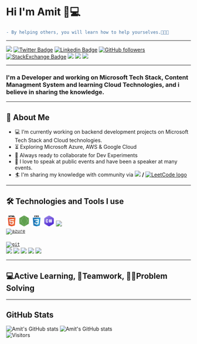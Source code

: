 # Hi I'm Amit 👋💻
```diff
- By helping others, you will learn how to help yourselves.🤝👨‍💻
```
---
<a title="Amit Kumar Linktree" href="https://linktr.ee/amitmnath" rel="me" target="_blank"><img height="20" src="https://img.shields.io/badge/linktree-254f1a?style=for-the-badge&logo=linktree&logoColor=white"></a>
[![Twitter Badge](https://img.shields.io/badge/amitmnath-%23000000.svg?logo=X&logoColor=white&link=http://twitter.com/amitmnath/)](http://twitter.com/amitmnath/) [![Linkedin Badge](https://img.shields.io/badge/-kumaramitkumar-blue?style=flat-square&logo=Linkedin&logoColor=white&link=https://www.linkedin.com/in/kumaramitkumar/)](https://www.linkedin.com/in/kumaramitkumar/) 
[![GitHub followers](https://img.shields.io/github/followers/AmitKumar-AK?label=Follow&style=social)](https://github.com/AmitKumar-AK/?tab=follow)
[![StackExchange Badge](https://img.shields.io/badge/-amitkumar-1E5397?style=flat&logo=stackexchange&logoColor=FFFFFF&link=https://sitecore.stackexchange.com/users/3035/amit-kumar)](https://sitecore.stackexchange.com/users/3035/amit-kumar)
<a title="Amit's Mastodon Profile" href="https://mas.to/@amitkumar" rel="me" target="_blank"><img height="20" src="https://img.shields.io/badge/-amitkumar-5D51E6?style=flat&labelColor1=E86733&logo=mastodon&logoColor=FFFFFF"></a>
<a title="Amit's YouTube Channel" href="https://www.youtube.com/@AmitKumar-Info" rel="me" target="_blank"><img height="20" src="https://img.shields.io/badge/-AmitKumar--Info-%23FF0000.svg?logo=YouTube&logoColor=white"></a>
<a title="Amit Kumar" href="https://bsky.app/profile/amitmnath.bsky.social" rel="me" target="_blank"><img height="20" src="https://img.shields.io/badge/amitmnath.bsky.social-0285FF?logo=bluesky&logoColor=fff"></a>


---

### I'm a Developer and working on Microsoft Tech Stack, Content Managment System and learning Cloud Technologies, and i believe in sharing the knowledge.
-------
## 🧐 About Me

- 💻 I’m currently working on backend development projects on Microsoft Tech Stack and Cloud technologies.
- ⏳ Exploring Microsoft Azure, AWS & Google Cloud
- 🚀 Always ready to collaborate for Dev Experiments
- 🌱 I love to speak at public events and have been a speaker at many events.
- 🏄‍ I'm sharing my knowledge with community via <a title="Amit's Blog" href="http://amitkumarmca04.blogspot.com/" target="_blank"><img height="20" src="https://img.shields.io/badge/-@amitkumarmca04-E86733?style=flat&labelColor=E86733&logo=blogger&logoColor=white&link=http://amitkumarmca04.blogspot.com/"></a> **/** <a title="Enlighten with Amit" href="https://enlightenwithamit.hashnode.dev" target="_blank"><img src="https://img.shields.io/static/v1?label=Hashnode&message=Enlighten with Amit&style=flat-square&logo=hashnode&color=blue" alt="LeetCode logo" /></a>

-------
## 🛠️ Technologies and Tools I use
<code><a title="HTML 5" href="https://www.w3.org/html/" target="_blank"><img height="30" src="https://raw.githubusercontent.com/devicons/devicon/master/icons/html5/html5-original-wordmark.svg"></a></code>
<code><a title="JavaScript" href="https://developer.mozilla.org/en-US/docs/Web/JavaScript" target="_blank"><img height="30" src="https://raw.githubusercontent.com/devicons/devicon/master/icons/nodejs/nodejs-plain.svg"></a></code>
<code><a title="Cascading Style Sheets" href="https://www.w3.org/Style/CSS/Overview.en.html" target="_blank"><img height="30" src="https://raw.githubusercontent.com/devicons/devicon/master/icons/css3/css3-original-wordmark.svg"></a></code>
<code><a title="C# language" href="https://docs.microsoft.com/en-us/dotnet/csharp/tour-of-csharp/" target="_blank"><img height="30" src="https://raw.githubusercontent.com/github/explore/80688e429a7d4ef2fca1e82350fe8e3517d3494d/topics/csharp/csharp.png"></a></code>
<code><a title="Microsoft .NET" href="https://dotnet.microsoft.com/" target="_blank"><img height="30" src="https://icon-library.com/images/vb-net-icon/vb-net-icon-1.jpg"></a></code>
<code><a title="Azure" href="https://azure.microsoft.com/en-us/" target="_blank"> <img src="https://www.vectorlogo.zone/logos/microsoft_azure/microsoft_azure-icon.svg" alt="azure" width="30" height="30"/> </a></code>
<code><a title="Git" href="https://git-scm.com/" target="_blank"> <img src="https://www.vectorlogo.zone/logos/git-scm/git-scm-icon.svg" alt="git" width="30" height="30"/> </a></code>
<code><a title="Docker" href="https://www.docker.com/" target="_blank"><img height="30" src="https://www.vectorlogo.zone/logos/docker/docker-icon.svg"></a></code>
<code><a title="Bootstrap" href="https://getbootstrap.com/" target="_blank"><img height="30" src="https://www.vectorlogo.zone/logos/getbootstrap/getbootstrap-icon.svg"></a></code>
<code><a title="AngularJS" href="https://angularjs.org/" target="_blank"><img height="30" src="https://www.vectorlogo.zone/logos/angular/angular-icon.svg"></a></code>
<code><a title="NextJS" href="https://nextjs.org/" target="_blank"><img height="30" src="https://upload.vectorlogo.zone/logos/nextjs/images/271afdac-aad3-4712-89fd-a25f63fd6dd4.svg"></a></code>
<code><a title="Sitecore CMS" href="https://www.sitecore.com/" target="_blank"><img height="30" src="https://delivery-sitecore.sitecorecontenthub.cloud/api/public/content/logo-sitecore?t=sc24h"></a></code>

------------------------------
## 💻Active Learning, 🤝Teamwork, 👨‍💻Problem Solving
------------------------------
## GitHub Stats
![Amit's GitHub stats](https://github-readme-stats.vercel.app/api?username=AmitKumar-AK&theme=gruvbox&show_icons=true)   ![Amit's GitHub stats](https://github-readme-stats.vercel.app/api/top-langs/?username=AmitKumar-AK&layout=compact&theme=radical)
<br/>
![Visitors](https://api.visitorbadge.io/api/visitors?path=https%3A%2F%2Fgithub.com%2FAmitKumar-AK&label=Visitors&countColor=%23263759&style=plastic)
<!-- [![Visits Badge](https://badges.pufler.dev/visits/AmitKumar-AK/AmitKumar-AK)](https://badges.pufler.dev) -->
